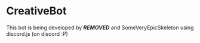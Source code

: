 # CreativeBot

This bot is being developed by ***REMOVED*** and SomeVeryEpicSkeleton using discord.js (on discord :P)
